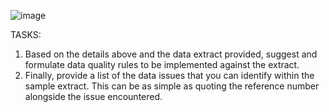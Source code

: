 
![image](https://user-images.githubusercontent.com/91204973/204263996-443302d5-efd3-4a31-93b4-54d39b23337e.png)

TASKS:
1. Based on the details above and the data extract provided, suggest and formulate data quality rules to be implemented against the extract.
2. Finally, provide a list of the data issues that you can identify within the sample extract. This can be as simple as quoting the reference number alongside the issue encountered.
